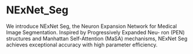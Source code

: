 # NExNet_Seg
We introduce NExNet Seg, the Neuron Expansion Network for Medical Image Segmentation. Inspired by Progressively Expanded Neu- ron (PEN) structures and Manhattan Self-Attention (MaSA) mechanisms, NExNet Seg achieves exceptional accuracy with high parameter efficiency.
